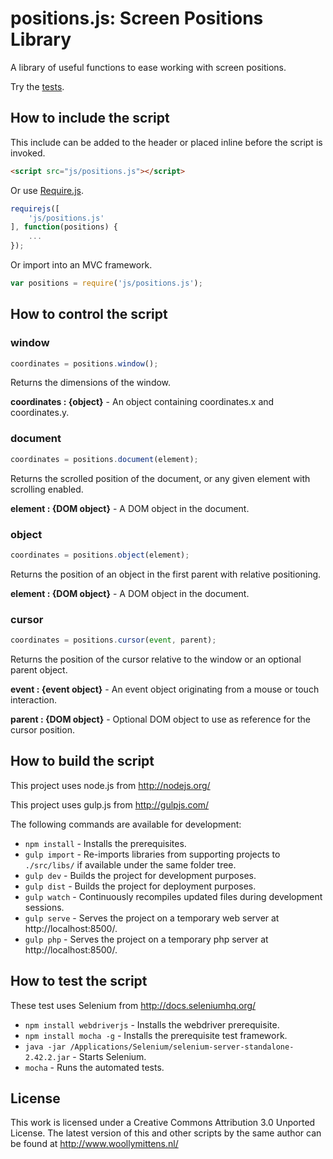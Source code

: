 # positions.js: Screen Positions Library

A library of useful functions to ease working with screen positions.

Try the <a href="http://www.woollymittens.nl/default.php?url=useful-positions">tests</a>.

## How to include the script

This include can be added to the header or placed inline before the script is invoked.

```html
<script src="js/positions.js"></script>
```

Or use [Require.js](https://requirejs.org/).

```js
requirejs([
	'js/positions.js'
], function(positions) {
	...
});
```

Or import into an MVC framework.

```js
var positions = require('js/positions.js');
```

## How to control the script

### window

```javascript
coordinates = positions.window();
```

Returns the dimensions of the window.

**coordinates : {object}** - An object containing coordinates.x and coordinates.y.

### document

```javascript
coordinates = positions.document(element);
```

Returns the scrolled position of the document, or any given element with scrolling enabled.

**element : {DOM object}** - A DOM object in the document.

### object

```javascript
coordinates = positions.object(element);
```

Returns the position of an object in the first parent with relative positioning.

**element : {DOM object}** - A DOM object in the document.

### cursor

```javascript
coordinates = positions.cursor(event, parent);
```

Returns the position of the cursor relative to the window or an optional parent object.

**event : {event object}** - An event object originating from a mouse or touch interaction.

**parent : {DOM object}** - Optional DOM object to use as reference for the cursor position.

## How to build the script

This project uses node.js from http://nodejs.org/

This project uses gulp.js from http://gulpjs.com/

The following commands are available for development:
+ `npm install` - Installs the prerequisites.
+ `gulp import` - Re-imports libraries from supporting projects to `./src/libs/` if available under the same folder tree.
+ `gulp dev` - Builds the project for development purposes.
+ `gulp dist` - Builds the project for deployment purposes.
+ `gulp watch` - Continuously recompiles updated files during development sessions.
+ `gulp serve` - Serves the project on a temporary web server at http://localhost:8500/.
+ `gulp php` - Serves the project on a temporary php server at http://localhost:8500/.

## How to test the script

These test uses Selenium from http://docs.seleniumhq.org/

+ `npm install webdriverjs` - Installs the webdriver prerequisite.
+ `npm install mocha -g` - Installs the prerequisite test framework.
+ `java -jar /Applications/Selenium/selenium-server-standalone-2.42.2.jar` - Starts Selenium.
+ `mocha` - Runs the automated tests.

## License

This work is licensed under a Creative Commons Attribution 3.0 Unported License. The latest version of this and other scripts by the same author can be found at http://www.woollymittens.nl/
